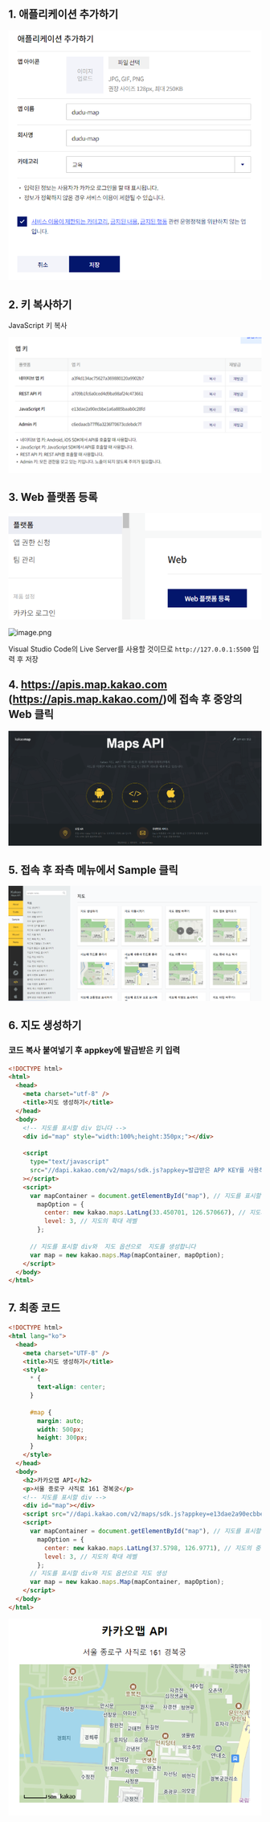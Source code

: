 ## 1. 애플리케이션 추가하기

![image.png](img/kakao_map_api/1.png)

## 2. 키 복사하기

JavaScript 키 복사

![image.png](img/kakao_map_api/2.png)

## 3. Web 플랫폼 등록

![image.png](img/kakao_map_api/3.png)

![image.png](img/kakao_map_api/4png)

Visual Studio Code의 Live Server를 사용할 것이므로 `http://127.0.0.1:5500` 입력 후 저장

## 4. https://apis.map.kakao.com (https://apis.map.kakao.com/)에 접속 후 중앙의 Web 클릭

![image.png](img/kakao_map_api/5.png)

## 5. 접속 후 좌측 메뉴에서 Sample 클릭

![image.png](img/kakao_map_api/6.png)

## 6. 지도 생성하기

### 코드 복사 붙여넣기 후 appkey에 발급받은 키 입력

```html
<!DOCTYPE html>
<html>
  <head>
    <meta charset="utf-8" />
    <title>지도 생성하기</title>
  </head>
  <body>
    <!-- 지도를 표시할 div 입니다 -->
    <div id="map" style="width:100%;height:350px;"></div>

    <script
      type="text/javascript"
      src="//dapi.kakao.com/v2/maps/sdk.js?appkey=발급받은 APP KEY를 사용하세요"
    ></script>
    <script>
      var mapContainer = document.getElementById("map"), // 지도를 표시할 div
        mapOption = {
          center: new kakao.maps.LatLng(33.450701, 126.570667), // 지도의 중심좌표
          level: 3, // 지도의 확대 레벨
        };

      // 지도를 표시할 div와  지도 옵션으로  지도를 생성합니다
      var map = new kakao.maps.Map(mapContainer, mapOption);
    </script>
  </body>
</html>
```

## 7. 최종 코드

```html
<!DOCTYPE html>
<html lang="ko">
  <head>
    <meta charset="UTF-8" />
    <title>지도 생성하기</title>
    <style>
      * {
        text-align: center;
      }

      #map {
        margin: auto;
        width: 500px;
        height: 300px;
      }
    </style>
  </head>
  <body>
    <h2>카카오맵 API</h2>
    <p>서울 종로구 사직로 161 경복궁</p>
    <!-- 지도를 표시할 div -->
    <div id="map"></div>
    <script src="//dapi.kakao.com/v2/maps/sdk.js?appkey=e13dae2a90ecbbe1a6a885baab0c28fd"></script>
    <script>
      var mapContainer = document.getElementById("map"), // 지도를 표시할 div
        mapOption = {
          center: new kakao.maps.LatLng(37.5798, 126.9771), // 지도의 중심좌표 (경복궁)
          level: 3, // 지도의 확대 레벨
        };
      // 지도를 표시할 div와 지도 옵션으로 지도 생성
      var map = new kakao.maps.Map(mapContainer, mapOption);
    </script>
  </body>
</html>
```

![image.png](img/kakao_map_api/7.png)

